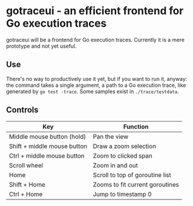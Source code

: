 # gotraceui - an efficient frontend for Go execution traces

gotraceui will be a frontend for Go execution traces. Currently it is a mere prototype and not yet useful.

## Use

There's no way to productively use it yet, but if you want to run it, anyway: the command takes a single argument, a
path to a Go execution trace, like generated by `go test -trace`. Some samples exist in `./trace/testdata`.

## Controls

| Key                         | Function                        |
|-----------------------------|---------------------------------|
| Middle mouse button (hold)  | Pan the view                    |
| Shift + middle mouse button | Draw a zoom selection           |
| Ctrl + middle mouse button  | Zoom to clicked span            |
| Scroll wheel                | Zoom in and out                 |
| Home                        | Scroll to top of goroutine list |
| Shift + Home                | Zooms to fit current goroutines |
| Ctrl + Home                 | Jump to timestamp 0             |

